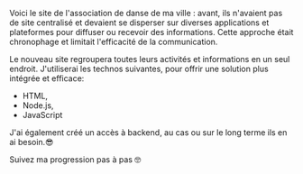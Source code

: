 Voici le site de l'association de danse de ma ville :
avant, ils n'avaient pas de site centralisé et devaient se disperser sur diverses applications et plateformes pour diffuser ou recevoir des informations. Cette approche était chronophage et
limitait l'efficacité de la communication.

Le nouveau site regroupera toutes leurs activités et informations en un seul endroit. J'utiliserai les technos suivantes, pour offrir une solution plus intégrée et efficace:
 - HTML, 
 - Node.js,
 - JavaScript
   
J'ai également créé un accès à backend, au cas ou sur le long terme ils en ai besoin.😎

Suivez ma progression pas à pas 🤓
